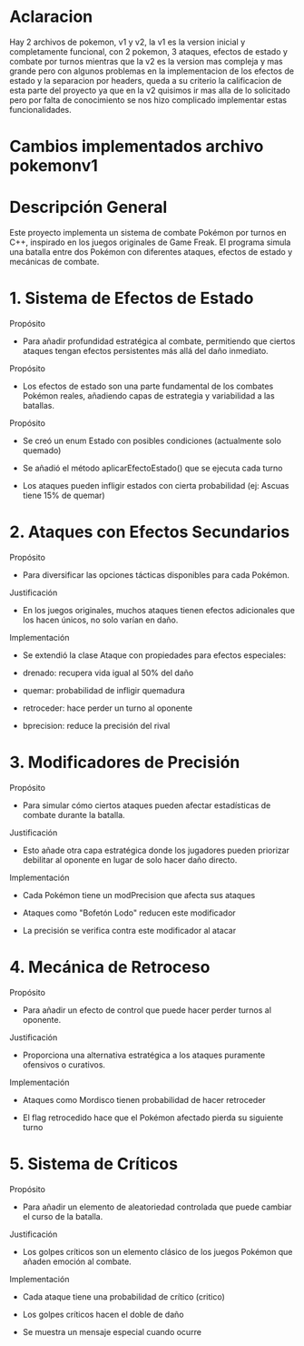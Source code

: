 # Aclaracion
Hay 2 archivos de pokemon, v1 y v2, la v1 es la version inicial y completamente funcional, con 2 pokemon, 3 ataques, efectos de estado y combate por turnos mientras que la v2 es la version mas compleja y mas grande pero con algunos problemas en la implementacion de los efectos de estado y la separacion por headers, queda a su criterio la calificacion de esta parte del proyecto ya que en la v2 quisimos ir mas alla de lo solicitado pero por falta de conocimiento se nos hizo complicado implementar estas funcionalidades.

# Cambios implementados archivo pokemonv1

# Descripción General

Este proyecto implementa un sistema de combate Pokémon por turnos en C++, inspirado en los juegos originales de Game Freak. El programa simula una batalla entre dos Pokémon con diferentes ataques, efectos de estado y mecánicas de combate.

# 1. Sistema de Efectos de Estado

Propósito

- Para añadir profundidad estratégica al combate, permitiendo que ciertos ataques tengan efectos persistentes más allá del daño inmediato.

Propósito

- Los efectos de estado son una parte fundamental de los combates Pokémon reales, añadiendo capas de estrategia y variabilidad a las batallas.

Propósito

- Se creó un enum Estado con posibles condiciones (actualmente solo quemado)

- Se añadió el método aplicarEfectoEstado() que se ejecuta cada turno

- Los ataques pueden infligir estados con cierta probabilidad (ej: Ascuas tiene 15% de quemar)

# 2. Ataques con Efectos Secundarios

Propósito

- Para diversificar las opciones tácticas disponibles para cada Pokémon.

Justificación

- En los juegos originales, muchos ataques tienen efectos adicionales que los hacen únicos, no solo varían en daño.

Implementación

- Se extendió la clase Ataque con propiedades para efectos especiales:

- drenado: recupera vida igual al 50% del daño

- quemar: probabilidad de infligir quemadura

- retroceder: hace perder un turno al oponente

- bprecision: reduce la precisión del rival

# 3. Modificadores de Precisión

Propósito

- Para simular cómo ciertos ataques pueden afectar estadísticas de combate durante la batalla.

Justificación

- Esto añade otra capa estratégica donde los jugadores pueden priorizar debilitar al oponente en lugar de solo hacer daño directo.

Implementación

- Cada Pokémon tiene un modPrecision que afecta sus ataques

- Ataques como "Bofetón Lodo" reducen este modificador

- La precisión se verifica contra este modificador al atacar

# 4. Mecánica de Retroceso

Propósito

- Para añadir un efecto de control que puede hacer perder turnos al oponente.

Justificación

- Proporciona una alternativa estratégica a los ataques puramente ofensivos o curativos.

Implementación

- Ataques como Mordisco tienen probabilidad de hacer retroceder

- El flag retrocedido hace que el Pokémon afectado pierda su siguiente turno

# 5. Sistema de Críticos

Propósito

- Para añadir un elemento de aleatoriedad controlada que puede cambiar el curso de la batalla.

Justificación

- Los golpes críticos son un elemento clásico de los juegos Pokémon que añaden emoción al combate.


Implementación

- Cada ataque tiene una probabilidad de crítico (critico)

- Los golpes críticos hacen el doble de daño

- Se muestra un mensaje especial cuando ocurre
